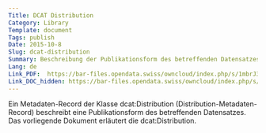 ```yaml
---
Title: DCAT Distribution
Category: Library
Template: document
Tags: publish
Date: 2015-10-8
Slug: dcat-distribution
Summary: Beschreibung der Publikationsform des betreffenden Datensatzes
Lang: de
Link_PDF:  https://bar-files.opendata.swiss/owncloud/index.php/s/1mbrJ3IZm9YI4A3
Link_DOC_hidden: https://bar-files.opendata.swiss/owncloud/index.php/s/GLqy1r40KUBKwIP
---
```


Ein Metadaten-Record der Klasse dcat:Distribution (Distribution-Metadaten-Record) beschreibt eine Publikationsform des betreffenden Datensatzes. Das vorliegende Dokument erläutert die dcat:Distribution. 
